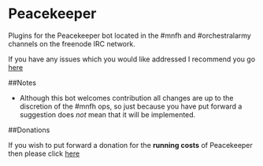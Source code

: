 Peacekeeper
===========

Plugins for the Peacekeeper bot located in the #mnfh and #orchestralarmy channels on the freenode IRC network.

If you have any issues which you would like addressed I recommend you go [here](https://github.com/freshpotatoe/peacekeeper/issues)

##Notes

- Although this bot welcomes contribution all changes are up to the discretion of the #mnfh ops, so just because you have put forward a suggestion does *not* mean that it will be implemented.

##Donations

If you wish to put forward a donation for the **running costs** of Peacekeeper then please click [here](https://www.paypal.com/cgi-bin/webscr?cmd=_s-xclick&hosted_button_id=97GA6XRGJ2FEQ)
